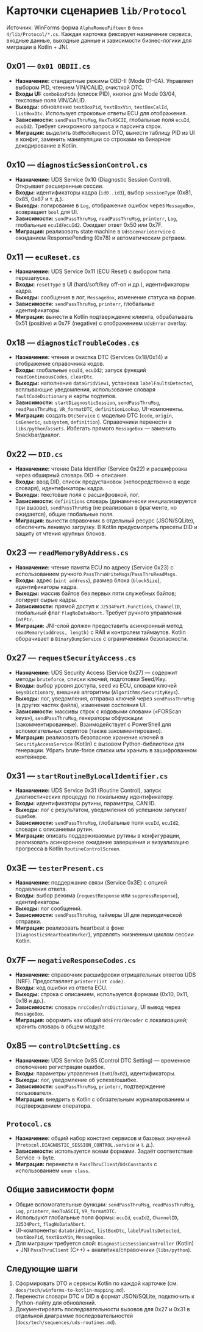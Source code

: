 # Карточки сценариев `lib/Protocol`

Источник: WinForms форма `AlphaRomeoFifteen` в `блок 4/lib/Protocol/*.cs`. Каждая карточка фиксирует назначение сервиса, входные данные, выходные данные и зависимости бизнес-логики для миграции в Kotlin + JNI.

## 0x01 — `0x01 OBDII.cs`
- **Назначение:** стандартные режимы OBD-II (Mode 01–0A). Управляет выбором PID, чтением VIN/CALID, очисткой DTC.
- **Входы UI:** `comboBoxPids` (список PID), кнопки для Mode 03/04, текстовые поля VIN/CALID.
- **Выходы:** обновление `textBoxPid`, `textBoxVin`, `textBoxCalId`, `listBoxDtc`. Использует строковые ответы ECU для отображения.
- **Зависимости:** `sendPassThruMsg`, `HexToASCII`, глобальные поля `ecuId`, `ecuId2`. Требует синхронного запроса и парсинга строк.
- **Миграция:** выделить `ObdModeRequest` DTO, вынести таблицу PID из UI в конфиг, заменить манипуляции со строками на бинарное декодирование в Kotlin.

## 0x10 — `diagnosticSessionControl.cs`
- **Назначение:** UDS Service 0x10 (Diagnostic Session Control). Открывает расширенные сессии.
- **Входы:** идентификаторы кадра (`id0..id3`), выбор `sessionType` (0x81, 0x85, 0x87 и т. д.).
- **Выходы:** логирование в `Log`, отображение ошибок через `MessageBox`, возвращает `bool` для UI.
- **Зависимости:** `sendPassThruMsg`, `readPassThruMsg`, `printerr`, `Log`, глобальные `ecuId`/`ecuId2`. Ожидает ответ 0x50 или 0x7F.
- **Миграция:** реализовать state machine в `UdsScenarioService` с ожиданием ResponsePending (0x78) и автоматическим ретраем.

## 0x11 — `ecuReset.cs`
- **Назначение:** UDS Service 0x11 (ECU Reset) с выбором типа перезапуска.
- **Входы:** `resetType` в UI (hard/soft/key off-on и др.), идентификаторы кадра.
- **Выходы:** сообщения в лог, `MessageBox`, изменение статуса на форме.
- **Зависимости:** `sendPassThruMsg`, `printerr`, глобальные идентификаторы.
- **Миграция:** вынести в Kotlin подтверждение клиента, обрабатывать 0x51 (positive) и 0x7F (negative) с отображением `UdsError` overlay.

## 0x18 — `diagnosticTroubleCodes.cs`
- **Назначение:** чтение и очистка DTC (Services 0x18/0x14) и отображение справочника кодов.
- **Входы:** глобальные `ecuId`, `ecuId2`; запуск функций `readContinuousCodes`, `clearDtc`.
- **Выходы:** наполнение `dataGridView1`, установка `labelFaultsDetected`, всплывающие уведомления, использование словаря `faultCodeDictionary` и карты подтипов.
- **Зависимости:** `startDiagnosticSession`, `sendPassThruMsg`, `readPassThruMsg`, `VR_formatDTC`, `definitionLookup`, UI-компоненты.
- **Миграция:** создать `DtcService` с моделью DTC (`code`, `origin`, `isGeneric`, `subsystem`, `definition`). Справочники перенести в `libs/python`/`assets`. Избегать прямого `MessageBox` — заменить Snackbar/диалог.

## 0x22 — `DID.cs`
- **Назначение:** чтение Data Identifier (Service 0x22) и расшифровка через обширный словарь DID → описание.
- **Входы:** ввод DID, список предустановок (непосредственно в коде словаря), идентификаторы кадра.
- **Выходы:** текстовые поля с расшифровкой, лог.
- **Зависимости:** `definitions` словарь (динамически инициализируется при вызове), `sendPassThruMsg` (не реализован в фрагменте, но ожидается), общие глобальные поля.
- **Миграция:** вынести справочник в отдельный ресурс (JSON/SQLite), обеспечить ленивую загрузку. В Kotlin предусмотреть пресеты DID и защиту от чтения крупных блоков.

## 0x23 — `readMemoryByAddress.cs`
- **Назначение:** чтение памяти ECU по адресу (Service 0x23) с использованием ручного `PassThruWriteMsgs`/`PassThruReadMsgs`.
- **Входы:** адрес (`uint address`), размер блока (`blockSize`), идентификаторы кадра.
- **Выходы:** массив байтов без первых пяти служебных байтов; логирует сырые кадры.
- **Зависимости:** прямой доступ к `J2534Port.Functions`, `ChannelID`, глобальный флаг `flagNoDataAbort`. Требует ручного управления `IntPtr`.
- **Миграция:** JNI-слой должен предоставить асинхронный метод `readMemory(address, length)` с RAII и контролем таймаутов. Kotlin оборачивает в `BinaryDumpService` с ограничениями безопасности.

## 0x27 — `requestSecurityAccess.cs`
- **Назначение:** UDS Security Access (Service 0x27) — содержит методы `bruteforce`, списки ключей, подготовки Seed/Key.
- **Входы:** выбор уровня доступа, seed из ECU, словари ключей `keysDictionary`, внешние алгоритмы (`Algorithms/SecurityKeys`).
- **Выходы:** лог, уведомления, отправка ключей через `sendPassThruMsg` (в других частях файла), изменение состояния UI.
- **Зависимости:** массивы строк с кодовыми словами («FORScan keys»), `sendPassThruMsg`, генераторы обфускации (закомментированные). Взаимодействует с PowerShell для вспомогательных скриптов (также закомментировано).
- **Миграция:** реализовать безопасное хранение ключей в `SecurityAccessService` (Kotlin) с вызовом Python-библиотеки для генерации. Убрать brute-force списки или хранить в зашифрованном контейнере.

## 0x31 — `startRoutineByLocalIdentifier.cs`
- **Назначение:** UDS Service 0x31 (Routine Control), запуск диагностических процедур по локальному идентификатору.
- **Входы:** идентификаторы рутины, параметры, CAN ID.
- **Выходы:** лог с результатом, уведомления об успешном запуске/ошибке.
- **Зависимости:** `sendPassThruMsg`, глобальные поля `ecuId`, `ecuId2`, словари с описаниями рутин.
- **Миграция:** описать поддерживаемые рутины в конфигурации, реализовать асинхронное ожидание завершения и визуализацию прогресса в Kotlin `RoutineControlScreen`.

## 0x3E — `testerPresent.cs`
- **Назначение:** поддержание связи (Service 0x3E) с опцией подавления ответа.
- **Входы:** выбор режима (`requestResponse` или `suppressResponse`), идентификаторы.
- **Выходы:** лог сообщений.
- **Зависимости:** `sendPassThruMsg`, таймеры UI для периодической отправки.
- **Миграция:** реализовать heartbeat в фоне (`DiagnosticsHeartbeatWorker`), управлять жизненным циклом сессии Kotlin.

## 0x7F — `negativeResponseCodes.cs`
- **Назначение:** справочник расшифровки отрицательных ответов UDS (NRF). Предоставляет `printerr(int code)`.
- **Входы:** код ошибки из ответа ECU.
- **Выходы:** строка с описанием, используется формами (0x10, 0x11, 0x18 и др.).
- **Зависимости:** словарь `nrcCodes`/`nrcDictionary`, UI вывод через `MessageBox`.
- **Миграция:** оформить как общий `UdsErrorDecoder` с локализацией; хранить словарь в общем модуле.

## 0x85 — `controlDtcSetting.cs`
- **Назначение:** UDS Service 0x85 (Control DTC Setting) — временное отключение регистрации ошибок.
- **Входы:** параметры управления (`0x01`/`0x02`), идентификаторы.
- **Выходы:** лог, уведомление об успехе/ошибке.
- **Зависимости:** `sendPassThruMsg`, `printerr`, подтверждение пользователя.
- **Миграция:** внедрить в Kotlin с обязательным журналированием и подтверждением оператора.

## `Protocol.cs`
- **Назначение:** общий набор констант сервисов и базовых значений (`Protocol.DIAGNOSTIC_SESSION_CONTROL.service` и т. д.).
- **Зависимости:** используется всеми формами. Задаёт соответствие Service → byte.
- **Миграция:** перенести в `PassThruClient`/`UdsConstants` с использованием `enum class`.

## Общие зависимости форм
- Общие вспомогательные функции: `sendPassThruMsg`, `readPassThruMsg`, `Log`, `printerr`, `HexToASCII`, `VR_formatDTC`.
- Используют глобальные поля формы: `ecuId`, `ecuId2`, `ChannelID`, `J2534Port`, `flagNoDataAbort`.
- UI-компоненты: `dataGridView1`, `listBoxDtc`, `labelFaultsDetected`, `textBoxPid`, `textBoxVin`, `MessageBox`.
- Для миграции требуется слой: `DiagnosticsSessionController` (Kotlin) + JNI `PassThruClient` (C++) + аналитика/справочники (`libs/python`).

## Следующие шаги
1. Сформировать DTO и сервисы Kotlin по каждой карточке (см. `docs/tech/winforms-to-kotlin-mapping.md`).
2. Перенести словари DTC и DID в формат JSON/SQLite, подключить к Python-пайпу для обновлений.
3. Документировать последовательности вызовов для 0x27 и 0x31 в отдельной диаграмме последовательностей (`docs/tech/sequences/uds-routines.md`).
